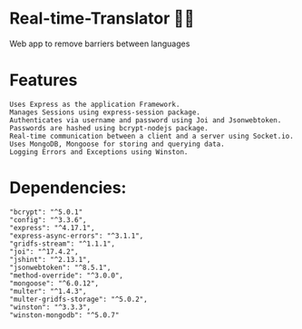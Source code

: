 # Real-time-Translator :woman_technologist:
 Web app to remove barriers between languages

# Features

	Uses Express as the application Framework.
	Manages Sessions using express-session package.
	Authenticates via username and password using Joi and Jsonwebtoken.
	Passwords are hashed using bcrypt-nodejs package.
	Real-time communication between a client and a server using Socket.io.
	Uses MongoDB, Mongoose for storing and querying data.
	Logging Errors and Exceptions using Winston.


# Dependencies:

    "bcrypt": "^5.0.1"
    "config": "^3.3.6",
    "express": "^4.17.1",
    "express-async-errors": "^3.1.1",
    "gridfs-stream": "^1.1.1",
    "joi": "^17.4.2",
    "jshint": "^2.13.1",
    "jsonwebtoken": "^8.5.1",
    "method-override": "^3.0.0",
    "mongoose": "^6.0.12",
    "multer": "^1.4.3",
    "multer-gridfs-storage": "^5.0.2",
    "winston": "^3.3.3",
    "winston-mongodb": "^5.0.7"
